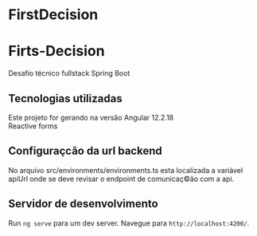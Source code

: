 # FirstDecision

# Firts-Decision
Desafio técnico fullstack Spring Boot

## Tecnologias utilizadas
Este projeto for gerando na versão Angular 12.2.18
<br>
Reactive forms 

## Configuraçcão da url backend
No arquivo src/environments/environments.ts esta localizada a variável apiUrl onde se deve revisar o endpoint de comunicaç©ão com a api.
<br>

## Servidor de desenvolvimento

Run `ng serve` para um dev server. Navegue para `http://localhost:4200/`.
